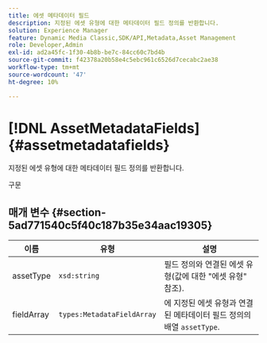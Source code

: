 ```yaml
---
title: 에셋 메타데이터 필드
description: 지정된 에셋 유형에 대한 메타데이터 필드 정의를 반환합니다.
solution: Experience Manager
feature: Dynamic Media Classic,SDK/API,Metadata,Asset Management
role: Developer,Admin
exl-id: ad2a45fc-1f30-4b8b-be7c-84cc60c7bd4b
source-git-commit: f42378a20b58e4c5ebc961c6526d7cecabc2ae38
workflow-type: tm+mt
source-wordcount: '47'
ht-degree: 10%

---
```


# [!DNL AssetMetadataFields]{#assetmetadatafields}

지정된 에셋 유형에 대한 메타데이터 필드 정의를 반환합니다.

구문

## 매개 변수 {#section-5ad771540c5f40c187b35e34aac19305}

| 이름 | 유형 | 설명 |
|---|---|---|
| assetType | `xsd:string` | 필드 정의와 연결된 에셋 유형(값에 대한 &quot;에셋 유형&quot; 참조). |
| fieldArray | `types:MetadataFieldArray` | 에 지정된 에셋 유형과 연결된 메타데이터 필드 정의의 배열 `assetType`. |
